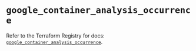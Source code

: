 # `google_container_analysis_occurrence`

Refer to the Terraform Registry for docs: [`google_container_analysis_occurrence`](https://registry.terraform.io/providers/hashicorp/google/6.14.1/docs/resources/container_analysis_occurrence).
